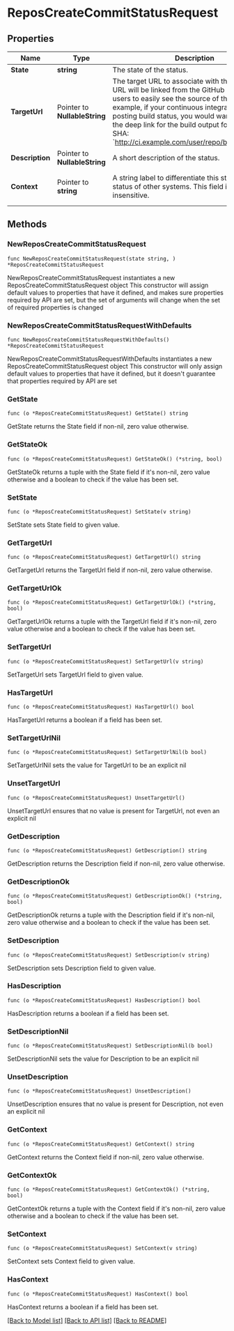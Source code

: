 # ReposCreateCommitStatusRequest

## Properties

Name | Type | Description | Notes
------------ | ------------- | ------------- | -------------
**State** | **string** | The state of the status. | 
**TargetUrl** | Pointer to **NullableString** | The target URL to associate with this status. This URL will be linked from the GitHub UI to allow users to easily see the source of the status.   For example, if your continuous integration system is posting build status, you would want to provide the deep link for the build output for this specific SHA:   &#x60;http://ci.example.com/user/repo/build/sha&#x60; | [optional] 
**Description** | Pointer to **NullableString** | A short description of the status. | [optional] 
**Context** | Pointer to **string** | A string label to differentiate this status from the status of other systems. This field is case-insensitive. | [optional] [default to "default"]

## Methods

### NewReposCreateCommitStatusRequest

`func NewReposCreateCommitStatusRequest(state string, ) *ReposCreateCommitStatusRequest`

NewReposCreateCommitStatusRequest instantiates a new ReposCreateCommitStatusRequest object
This constructor will assign default values to properties that have it defined,
and makes sure properties required by API are set, but the set of arguments
will change when the set of required properties is changed

### NewReposCreateCommitStatusRequestWithDefaults

`func NewReposCreateCommitStatusRequestWithDefaults() *ReposCreateCommitStatusRequest`

NewReposCreateCommitStatusRequestWithDefaults instantiates a new ReposCreateCommitStatusRequest object
This constructor will only assign default values to properties that have it defined,
but it doesn't guarantee that properties required by API are set

### GetState

`func (o *ReposCreateCommitStatusRequest) GetState() string`

GetState returns the State field if non-nil, zero value otherwise.

### GetStateOk

`func (o *ReposCreateCommitStatusRequest) GetStateOk() (*string, bool)`

GetStateOk returns a tuple with the State field if it's non-nil, zero value otherwise
and a boolean to check if the value has been set.

### SetState

`func (o *ReposCreateCommitStatusRequest) SetState(v string)`

SetState sets State field to given value.


### GetTargetUrl

`func (o *ReposCreateCommitStatusRequest) GetTargetUrl() string`

GetTargetUrl returns the TargetUrl field if non-nil, zero value otherwise.

### GetTargetUrlOk

`func (o *ReposCreateCommitStatusRequest) GetTargetUrlOk() (*string, bool)`

GetTargetUrlOk returns a tuple with the TargetUrl field if it's non-nil, zero value otherwise
and a boolean to check if the value has been set.

### SetTargetUrl

`func (o *ReposCreateCommitStatusRequest) SetTargetUrl(v string)`

SetTargetUrl sets TargetUrl field to given value.

### HasTargetUrl

`func (o *ReposCreateCommitStatusRequest) HasTargetUrl() bool`

HasTargetUrl returns a boolean if a field has been set.

### SetTargetUrlNil

`func (o *ReposCreateCommitStatusRequest) SetTargetUrlNil(b bool)`

 SetTargetUrlNil sets the value for TargetUrl to be an explicit nil

### UnsetTargetUrl
`func (o *ReposCreateCommitStatusRequest) UnsetTargetUrl()`

UnsetTargetUrl ensures that no value is present for TargetUrl, not even an explicit nil
### GetDescription

`func (o *ReposCreateCommitStatusRequest) GetDescription() string`

GetDescription returns the Description field if non-nil, zero value otherwise.

### GetDescriptionOk

`func (o *ReposCreateCommitStatusRequest) GetDescriptionOk() (*string, bool)`

GetDescriptionOk returns a tuple with the Description field if it's non-nil, zero value otherwise
and a boolean to check if the value has been set.

### SetDescription

`func (o *ReposCreateCommitStatusRequest) SetDescription(v string)`

SetDescription sets Description field to given value.

### HasDescription

`func (o *ReposCreateCommitStatusRequest) HasDescription() bool`

HasDescription returns a boolean if a field has been set.

### SetDescriptionNil

`func (o *ReposCreateCommitStatusRequest) SetDescriptionNil(b bool)`

 SetDescriptionNil sets the value for Description to be an explicit nil

### UnsetDescription
`func (o *ReposCreateCommitStatusRequest) UnsetDescription()`

UnsetDescription ensures that no value is present for Description, not even an explicit nil
### GetContext

`func (o *ReposCreateCommitStatusRequest) GetContext() string`

GetContext returns the Context field if non-nil, zero value otherwise.

### GetContextOk

`func (o *ReposCreateCommitStatusRequest) GetContextOk() (*string, bool)`

GetContextOk returns a tuple with the Context field if it's non-nil, zero value otherwise
and a boolean to check if the value has been set.

### SetContext

`func (o *ReposCreateCommitStatusRequest) SetContext(v string)`

SetContext sets Context field to given value.

### HasContext

`func (o *ReposCreateCommitStatusRequest) HasContext() bool`

HasContext returns a boolean if a field has been set.


[[Back to Model list]](../README.md#documentation-for-models) [[Back to API list]](../README.md#documentation-for-api-endpoints) [[Back to README]](../README.md)



